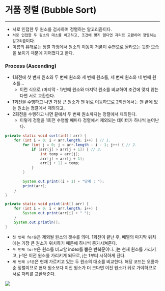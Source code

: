 # 거품 정렬 (Bubble Sort)

---

- 서로 인접한 두 원소를 검사하여 정렬하는 알고리즘이다.
- `서로 인접한 두 원소의 대소를 비교하고, 조건에 맞지 않다면 자리르 교환하며 정렬하는 알고리즘`이다.
- 이름의 유래로는 정렬 과정에서 원소의 이동이 거품이 수면으로 올라오는 듯한 모습을 보이기 때문에 지어졌다고 한다.

### Process (Ascending)
- 1회전에 첫 번째 원소와 두 번째 원소와 세 번째 원소를, 세 번째 원소와 네 번째 원소를...
  - 이런 식으로 (마지막 - 1)번째 원소와 마지막 원소를 비교하여 조건에 맞지 않는다면 서로 교환한다.
- 1회전을 수행하고 나면 가장 큰 원소가 맨 뒤로 이동하므로 2회전에서는 맨 끝에 있는 원소는 정렬에서 제외되고,
- 2회전을 수행하고 나면 끝에서 두 번째 원소까지는 정렬에서 제외된다.
  - 이렇게 정렬을 1회전 수행할 때마다 정렬에서 제외되는 데이터가 하나씩 늘어난다.

```java
private static void sort(int[] arr) {
    for (int i = 0; i < arr.length; i++) { // 1.
        for (int j = 0; j < arr.length - i - 1; j++) { // 2.
            if (arr[j] > arr[j + 1]) { // 3.
                int temp = arr[j];
                arr[j] = arr[j + 1];
                arr[j + 1] = temp;
            }
        }
  
        System.out.print((i + 1) + "단계 : ");
        print(arr);
    }
}

private static void print(int[] arr) {
    for (int i = 0; i < arr.length; i++) {
        System.out.print(arr[i] + " ");
    }
    System.out.println();
}
```
- `첫 번째 for문`은 제외될 원소의 갯수를 의미. 1회전이 끝난 후, 배열의 마지막 위치에는 가장 큰 원소가 위치하기 때문에 하나씩 증가시켜준다.
- `두 번째 for문`은 원소를 비교할 index를 뽑은 반복문이다. j는 현재 원소를 가리키고, j-1은 이전 원소를 가리키게 되므로, j는 1부터 시작하게 된다.
- `세 번째 if문`은 현재 가르키고 있는 두 원소의 대소를 비교한다. 해당 코드는 오름차순 정렬이므로 현재 원소보다 이전 원소가 더 크다면 이전 원소가 뒤로 가야하므로 서로 자리를 교환해준다.

<img src="https://github.com/GimunLee/tech-refrigerator/raw/master/Algorithm/resources/bubble-sort-001.gif">
